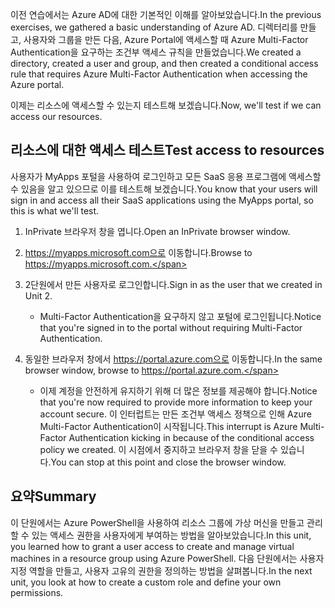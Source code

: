 <span data-ttu-id="59cba-101">이전 연습에서는 Azure AD에 대한 기본적인 이해를 알아보았습니다.</span><span class="sxs-lookup"><span data-stu-id="59cba-101">In the previous exercises, we gathered a basic understanding of Azure AD.</span></span> <span data-ttu-id="59cba-102">디렉터리를 만들고, 사용자와 그룹을 만든 다음, Azure Portal에 액세스할 때 Azure Multi-Factor Authentication을 요구하는 조건부 액세스 규칙을 만들었습니다.</span><span class="sxs-lookup"><span data-stu-id="59cba-102">We created a directory, created a user and group, and then created a conditional access rule that requires Azure Multi-Factor Authentication when accessing the Azure portal.</span></span>

<span data-ttu-id="59cba-103">이제는 리소스에 액세스할 수 있는지 테스트해 보겠습니다.</span><span class="sxs-lookup"><span data-stu-id="59cba-103">Now, we'll test if we can access our resources.</span></span>

## <a name="test-access-to-resources"></a><span data-ttu-id="59cba-104">리소스에 대한 액세스 테스트</span><span class="sxs-lookup"><span data-stu-id="59cba-104">Test access to resources</span></span>

<span data-ttu-id="59cba-105">사용자가 MyApps 포털을 사용하여 로그인하고 모든 SaaS 응용 프로그램에 액세스할 수 있음을 알고 있으므로 이를 테스트해 보겠습니다.</span><span class="sxs-lookup"><span data-stu-id="59cba-105">You know that your users will sign in and access all their SaaS applications using the MyApps portal, so this is what we'll test.</span></span>

1. <span data-ttu-id="59cba-106">InPrivate 브라우저 창을 엽니다.</span><span class="sxs-lookup"><span data-stu-id="59cba-106">Open an InPrivate browser window.</span></span>

1. <span data-ttu-id="59cba-107">https://myapps.microsoft.com으로 이동합니다.</span><span class="sxs-lookup"><span data-stu-id="59cba-107">Browse to https://myapps.microsoft.com.</span></span>

1. <span data-ttu-id="59cba-108">2단원에서 만든 사용자로 로그인합니다.</span><span class="sxs-lookup"><span data-stu-id="59cba-108">Sign in as the user that we created in Unit 2.</span></span>

   * <span data-ttu-id="59cba-109">Multi-Factor Authentication을 요구하지 않고 포털에 로그인됩니다.</span><span class="sxs-lookup"><span data-stu-id="59cba-109">Notice that you're signed in to the portal without requiring Multi-Factor Authentication.</span></span>

1. <span data-ttu-id="59cba-110">동일한 브라우저 창에서 https://portal.azure.com으로 이동합니다.</span><span class="sxs-lookup"><span data-stu-id="59cba-110">In the same browser window, browse to https://portal.azure.com.</span></span>

   * <span data-ttu-id="59cba-111">이제 계정을 안전하게 유지하기 위해 더 많은 정보를 제공해야 합니다.</span><span class="sxs-lookup"><span data-stu-id="59cba-111">Notice that you're now required to provide more information to keep your account secure.</span></span> <span data-ttu-id="59cba-112">이 인터럽트는 만든 조건부 액세스 정책으로 인해 Azure Multi-Factor Authentication이 시작됩니다.</span><span class="sxs-lookup"><span data-stu-id="59cba-112">This interrupt is Azure Multi-Factor Authentication kicking in because of the conditional access policy we created.</span></span> <span data-ttu-id="59cba-113">이 시점에서 중지하고 브라우저 창을 닫을 수 있습니다.</span><span class="sxs-lookup"><span data-stu-id="59cba-113">You can stop at this point and close the browser window.</span></span>

## <a name="summary"></a><span data-ttu-id="59cba-114">요약</span><span class="sxs-lookup"><span data-stu-id="59cba-114">Summary</span></span>

<span data-ttu-id="59cba-115">이 단원에서는 Azure PowerShell을 사용하여 리소스 그룹에 가상 머신을 만들고 관리할 수 있는 액세스 권한을 사용자에게 부여하는 방법을 알아보았습니다.</span><span class="sxs-lookup"><span data-stu-id="59cba-115">In this unit, you learned how to grant a user access to create and manage virtual machines in a resource group using Azure PowerShell.</span></span> <span data-ttu-id="59cba-116">다음 단원에서는 사용자 지정 역할을 만들고, 사용자 고유의 권한을 정의하는 방법을 살펴봅니다.</span><span class="sxs-lookup"><span data-stu-id="59cba-116">In the next unit, you look at how to create a custom role and define your own permissions.</span></span>